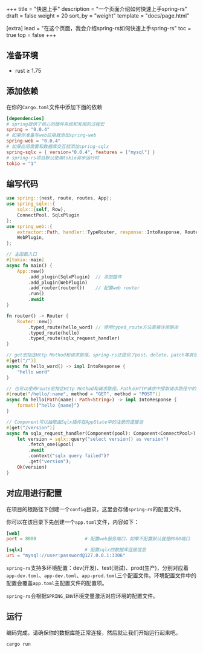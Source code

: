 +++
title = "快速上手"
description = "一个页面介绍如何快速上手spring-rs"
draft = false
weight = 20
sort_by = "weight"
template = "docs/page.html"

[extra]
lead = "在这个页面，我会介绍spring-rs如何快速上手spring-rs"
toc = true
top = false
+++

## 准备环境

* rust ≥ 1.75

## 添加依赖

在你的`Cargo.toml`文件中添加下面的依赖

```toml
[dependencies]
# spring提供了核心的插件系统和有用的过程宏
spring = "0.0.4"
# 如果你准备写web应用就添加spring-web
spring-web = "0.0.4"
# 如果应用需要和数据库交互就添加spring-sqlx
spring-sqlx = { version="0.0.4", features = ["mysql"] }
# spring-rs项目默认使用tokio异步运行时
tokio = "1"
```

## 编写代码

```rust
use spring::{nest, route, routes, App};
use spring_sqlx::{
    sqlx::{self, Row},
    ConnectPool, SqlxPlugin
};
use spring_web::{
    extractor::Path, handler::TypeRouter, response::IntoResponse, Router, WebConfigurator,
    WebPlugin,
};

// 主函数入口
#[tokio::main]
async fn main() {
    App::new()
        .add_plugin(SqlxPlugin)  // 添加插件
        .add_plugin(WebPlugin)
        .add_router(router())    // 配置web router
        .run()
        .await
}

fn router() -> Router {
    Router::new()
        .typed_route(hello_word) // 使用typed_route方法直接注册路由
        .typed_route(hello)
        .typed_route(sqlx_request_handler)
}

// get宏指定Http Method和请求路径。spring-rs还提供了post、delete、patch等其他标准http method宏
#[get("/")]
async fn hello_word() -> impl IntoResponse {
    "hello word"
}

// 也可以使用route宏指定Http Method和请求路径。Path从HTTP请求中提取请求路径中的参数
#[route("/hello/:name", method = "GET", method = "POST")]
async fn hello(Path(name): Path<String>) -> impl IntoResponse {
    format!("hello {name}")
}

// Component可以抽取由Sqlx插件在AppState中的注册的连接池
#[get("/version")]
async fn sqlx_request_handler(Component(pool): Component<ConnectPool>) -> Result<String> {
    let version = sqlx::query("select version() as version")
        .fetch_one(&pool)
        .await
        .context("sqlx query failed")?
        .get("version");
    Ok(version)
}
```

## 对应用进行配置

在项目的根路径下创建一个`config`目录，这里会存储`spring-rs`的配置文件。

你可以在该目录下先创建一个`app.toml`文件，内容如下：

```toml
[web]
port = 8000                  # 配置web服务端口，如果不配置默认就是8080端口

[sqlx]                       # 配置sqlx的数据库连接信息
uri = "mysql://user:password@127.0.0.1:3306"
```

`spring-rs`支持多环境配置：dev(开发)、test(测试)、prod(生产)，分别对应着`app-dev.toml`、`app-dev.toml`、`app-prod.toml`三个配置文件。环境配置文件中的配置会覆盖`app.toml`主配置文件的配置项。

`spring-rs`会根据`SPRING_ENV`环境变量激活对应环境的配置文件。

## 运行

编码完成，请确保你的数据库能正常连接，然后就让我们开始运行起来吧。

```sh
cargo run
```


